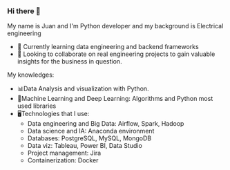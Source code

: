 ### Hi there 👋

My name is Juan and I'm Python developer and my background is Electrical engineering 

- 🌱 Currently learning data engineering and backend frameworks
- 👯 Looking to collaborate on real engineering projects to gain valuable insights for the business in question.

My knowledges:
  - 📊Data Analysis and visualization with Python. 
  - 🤖Machine Learning and Deep Learning: Algorithms and Python most used libraries
  - 🖥️Technologies that I use:
    - Data engineering and Big Data: Airflow, Spark, Hadoop
    - Data science and IA: Anaconda environment
    - Databases: PostgreSQL, MySQL, MongoDB
    - Data viz: Tableau, Power BI, Data Studio
    - Project management: Jira
    - Containerization: Docker

<!--
**ochoajuanm/ochoajuanm** is a ✨ _special_ ✨ repository because its `README.md` (this file) appears on your GitHub profile.

Here are some ideas to get you started:

- 🔭 I’m currently working on ...
- 🌱 I’m currently learning ...
- 👯 I’m looking to collaborate on ...
- 🤔 I’m looking for help with ...
- 💬 Ask me about ...
- 📫 How to reach me: ...
- 😄 Pronouns: ...
- ⚡ Fun fact: ...
-->
